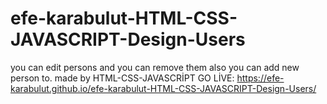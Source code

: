 # efe-karabulut-HTML-CSS-JAVASCRIPT-Design-Users
you can edit persons and you can remove them also you can add new person to. made by HTML-CSS-JAVASCRİPT
GO LİVE:
https://efe-karabulut.github.io/efe-karabulut-HTML-CSS-JAVASCRIPT-Design-Users/
